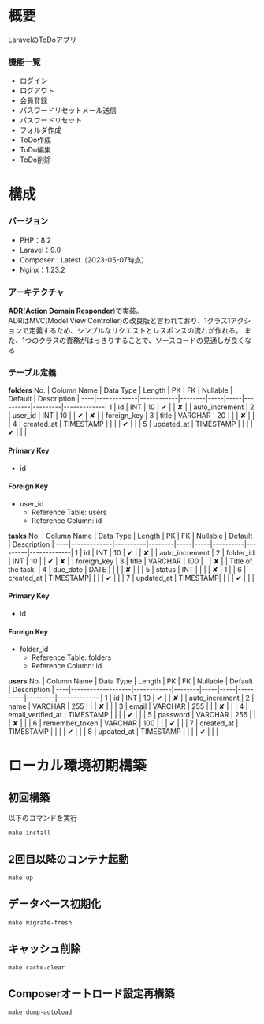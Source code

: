 # 概要
LaravelのToDoアプリ
### 機能一覧
- ログイン
- ログアウト
- 会員登録
- パスワードリセットメール送信
- パスワードリセット
- フォルダ作成
- ToDo作成
- ToDo編集
- ToDo削除

# 構成
### バージョン
  - PHP：8.2
  - Laravel：9.0
  - Composer：Latest（2023-05-07時点）
  - Nginx：1.23.2

### アーキテクチャ
**ADR**(**Action Domain Responder**)で実装。  
ADRはMVC(Model View Controller)の改良版と言われており、1クラス1アクションで定義するため、シンプルなリクエストとレスポンスの流れが作れる。
また、1つのクラスの責務がはっきりすることで、ソースコードの見通しが良くなる

### テーブル定義
**folders**
No. | Column Name | Data Type  | Length | PK  | FK  | Nullable | Default | Description |
----|-------------|------------|--------|-----|-----|----------|---------|-------------|
1   | id          | INT        | 10     |  ✔   |     | ✘        |         | auto_increment |
2   | user_id     | INT        | 10     |     |  ✔   | ✘        |         | foreign_key |
3   | title       | VARCHAR    | 20     |     |     | ✘         |         |               |
4   | created_at  | TIMESTAMP  |        |     |     |  ✔        |         |              |
5   | updated_at  | TIMESTAMP  |        |     |     |  ✔        |         |              |

#### Primary Key
- id

#### Foreign Key
- user_id
  - Reference Table: users
  - Reference Column: id

**tasks**
No. | Column Name | Data Type | Length | PK  | FK  | Nullable | Default | Description |
----|-------------|----------|--------|-----|-----|----------|---------|-------------|
1   | id          | INT      | 10     |  ✔   |     | ✘        |         | auto_increment |
2   | folder_id   | INT      | 10     |     | ✔   | ✘        |         | foreign_key |
3   | title       | VARCHAR  | 100    |     |     | ✘        |         | Title of the task. |
4   | due_date    | DATE     |        |     |     | ✘        |         |             |
5   | status      | INT      |        |     |     | ✘        | 1       |             |
6   | created_at  | TIMESTAMP|        |     |     |   ✔        |         |           |
7   | updated_at  | TIMESTAMP|        |     |     |   ✔        |         |           |
#### Primary Key
- id

#### Foreign Key
- folder_id
  - Reference Table: folders
  - Reference Column: id

**users**
No. | Column Name       | Data Type  | Length | PK  | FK  | Nullable | Default | Description |
----|-------------------|------------|--------|-----|-----|----------|---------|------------- |
1   | id                | INT        | 10     | ✔ |     | ✘        |         | auto_increment |
2   | name              | VARCHAR    | 255    |     |     | ✘        |         |             |
3   | email             | VARCHAR    | 255    |     |     | ✘        |         |             |
4   | email_verified_at | TIMESTAMP  |        |     |     | ✔        |         |              |
5   | password          | VARCHAR    | 255    |     |     | ✘        |         |              |
6   | remember_token    | VARCHAR    | 100    |     |     | ✔        |         |              |
7   | created_at        | TIMESTAMP  |        |     |     | ✔        |         |              |
8   | updated_at        | TIMESTAMP  |        |     |     | ✔        |         |              |


# ローカル環境初期構築
## 初回構築
以下のコマンドを実行
```
make install
```

## 2回目以降のコンテナ起動
```
make up
```

## データベース初期化
```
make migrate-fresh
```

## キャッシュ削除
```
make cache-clear
```

## Composerオートロード設定再構築
```
make dump-autoload
```
